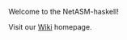 Welcome to the NetASM-haskell!

Visit our [Wiki](https://github.com/NetASM/NetASM-haskell/wiki) homepage.
